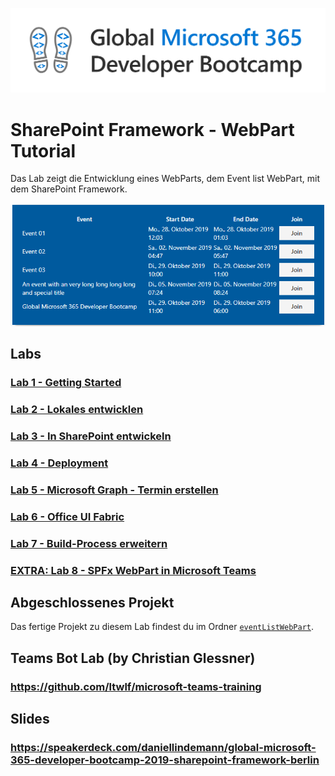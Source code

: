 ![Logo Bootcamp](./docs/images/bootcamp-logo.png)

# SharePoint Framework - WebPart Tutorial

Das Lab zeigt die Entwicklung eines WebParts, dem Event list WebPart, mit dem SharePoint Framework.

![Screenshot Event list WebPart](./docs/images/eventlistwebpart.png)

## Labs

### [Lab 1 - Getting Started](./docs/spfx-lab-1.md)
### [Lab 2 - Lokales entwicklen](./docs/spfx-lab-2.md)
### [Lab 3 - In SharePoint entwickeln](./docs/spfx-lab-3.md)
### [Lab 4 - Deployment](./docs/spfx-lab-4.md)
### [Lab 5 - Microsoft Graph - Termin erstellen](./docs/spfx-lab-5.md)
### [Lab 6 - Office UI Fabric](./docs/spfx-lab-6.md)
### [Lab 7 - Build-Process erweitern](./docs/spfx-lab-7.md)
### [EXTRA: Lab 8 - SPFx WebPart in Microsoft Teams](./docs/spfx-lab-8.md)

##  Abgeschlossenes Projekt

Das fertige Projekt zu diesem Lab findest du im Ordner [`eventListWebPart`](./src/eventListWebPart).

## Teams Bot Lab (by Christian Glessner)

### https://github.com/ltwlf/microsoft-teams-training

## Slides

### https://speakerdeck.com/daniellindemann/global-microsoft-365-developer-bootcamp-2019-sharepoint-framework-berlin
